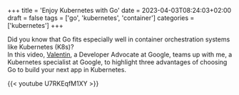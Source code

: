 +++
title = 'Enjoy Kubernetes with Go'
date = 2023-04-03T08:24:03+02:00
draft = false
tags = ['go', 'kubernetes', 'container']
categories = ['kubernetes']
+++

Did you know that Go fits especially well in container orchestration systems like Kubernetes (K8s)?  
In this video, [Valentin](https://www.linkedin.com/in/deleplacevalentin/), a Developer Advocate at Google, teams up with me, a Kubernetes specialist at Google, to highlight three advantages of choosing Go to build your next app in Kubernetes.

{{< youtube U7RKEqfM1XY >}}
